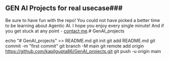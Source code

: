 ## GEN AI Projects for real usecase###



Be sure to have fun with the repo! You could not have picked a better time to be learning about Agentic AI. I hope you enjoy every single minute! And if you get stuck at any point - [contact me](https://www.linkedin.com/in/kapil-kumar-gupta/).#   G e n A I _ p r o j e c t s 


echo "# GenAI_projects" >> README.md
git init
git add README.md
git commit -m "first commit"
git branch -M main
git remote add origin https://github.com/kapilgupta86/GenAI_projects.git
git push -u origin main
 
 
